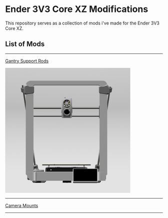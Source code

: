 # Ender 3V3 Core XZ Modifications

This repository serves as a collection of mods i've made for the Ender 3V3 Core XZ.

## List of Mods

---

[Gantry Support Rods](https://github.com/iamlite/Ender3V3Mods/tree/main/Gantry%20Support%20Rods)

<img src="/Gantry Support Rods/Images/1.png" alt="Front" style="width: 400px;"/>

---

[Camera Mounts](https://github.com/iamlite/Ender3V3Mods/tree/main/Camera%20Mounts)

---
